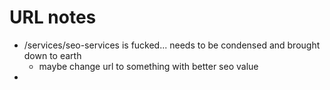 # URL notes

- /services/seo-services is fucked... needs to be condensed and brought down to earth
    - maybe change url to something with better seo value
- 